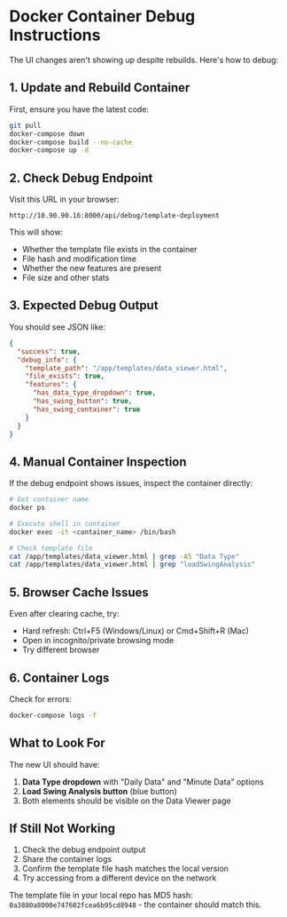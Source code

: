 # Docker Container Debug Instructions

The UI changes aren't showing up despite rebuilds. Here's how to debug:

## 1. Update and Rebuild Container

First, ensure you have the latest code:

```bash
git pull
docker-compose down
docker-compose build --no-cache
docker-compose up -d
```

## 2. Check Debug Endpoint

Visit this URL in your browser:
```
http://10.90.90.16:8000/api/debug/template-deployment
```

This will show:
- Whether the template file exists in the container
- File hash and modification time
- Whether the new features are present
- File size and other stats

## 3. Expected Debug Output

You should see JSON like:
```json
{
  "success": true,
  "debug_info": {
    "template_path": "/app/templates/data_viewer.html",
    "file_exists": true,
    "features": {
      "has_data_type_dropdown": true,
      "has_swing_button": true,
      "has_swing_container": true
    }
  }
}
```

## 4. Manual Container Inspection

If the debug endpoint shows issues, inspect the container directly:

```bash
# Get container name
docker ps

# Execute shell in container
docker exec -it <container_name> /bin/bash

# Check template file
cat /app/templates/data_viewer.html | grep -A5 "Data Type"
cat /app/templates/data_viewer.html | grep "loadSwingAnalysis"
```

## 5. Browser Cache Issues

Even after clearing cache, try:
- Hard refresh: Ctrl+F5 (Windows/Linux) or Cmd+Shift+R (Mac)
- Open in incognito/private browsing mode
- Try different browser

## 6. Container Logs

Check for errors:
```bash
docker-compose logs -f
```

## What to Look For

The new UI should have:
1. **Data Type dropdown** with "Daily Data" and "Minute Data" options
2. **Load Swing Analysis button** (blue button)
3. Both elements should be visible on the Data Viewer page

## If Still Not Working

1. Check the debug endpoint output
2. Share the container logs
3. Confirm the template file hash matches the local version
4. Try accessing from a different device on the network

The template file in your local repo has MD5 hash: `0a3880a8000e747602fcea6b95cd8948` - the container should match this.
